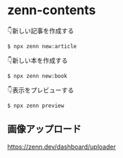# zenn-contents


👇新しい記事を作成する
```
$ npx zenn new:article
```

👇新しい本を作成する
```
$ npx zenn new:book
```

👇表示をプレビューする
```
$ npx zenn preview
```

## 画像アップロード
https://zenn.dev/dashboard/uploader